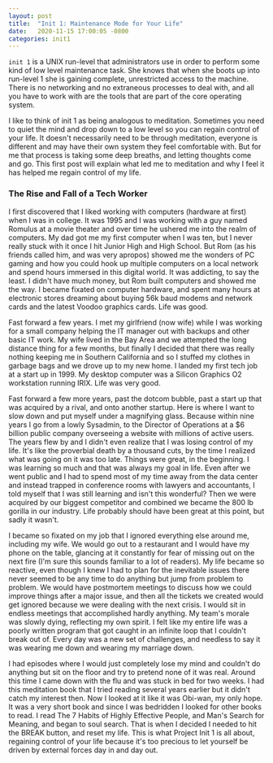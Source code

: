 ```yaml
---
layout: post
title:  "Init 1: Maintenance Mode for Your Life"
date:   2020-11-15 17:00:05 -0800
categories: init1
---
```

`init 1` is a UNIX run-level that administrators use in order to perform some kind of low level maintenance task. She knows that when she boots up into run-level 1 she is gaining complete, unrestricted access to the machine. There is no networking and no extraneous processes to deal with, and all you have to work with are the tools that are part of the core operating system.

I like to think of init 1 as being analogous to meditation. Sometimes you need to quiet the mind and drop down to a low level so you can regain control of your life. It doesn't necessarily need to be through meditation, everyone is different and may have their own system they feel comfortable with. But for me that process is taking some deep breaths, and letting thoughts come and go. This first post will explain what led me to meditation and why I feel it has helped me regain control of my life.

### The Rise and Fall of a Tech Worker

I first discovered that I liked working with computers (hardware at first) when I was in college. It was 1995 and I was working with a guy named Romulus at a movie theater and over time he ushered me into the realm of computers. My dad got me my first computer when I was ten, but I never really stuck with it once I hit Junior High and High School. But Rom (as his friends called him, and was very apropos) showed me the wonders of PC gaming and how you could hook up multiple computers on a local network and spend hours immersed in this digital world. It was addicting, to say the least. I didn't have much money, but Rom built computers and showed me the way. I became fixated on computer hardware, and spent many hours at electronic stores dreaming about buying 56k baud modems and network cards and the latest Voodoo graphics cards. Life was good.

Fast forward a few years. I met my girlfriend (now wife) while I was working for a small company helping the IT manager out with backups and other basic IT work. My wife lived in the Bay Area and we attempted the long distance thing for a few months, but finally I decided that there was really nothing keeping me in Southern California and so I stuffed my clothes in garbage bags and we drove up to my new home. I landed my first tech job at a start up in 1999. My desktop computer was a Silicon Graphics O2 workstation running IRIX. Life was very good.

Fast forward a few more years, past the dotcom bubble, past a start up that was acquired by a rival, and onto another startup. Here is where I want to slow down and put myself under a magnifying glass. Because within nine years I go from a lowly Sysadmin, to the Director of Operations at a $6 billion public company overseeing a website with millions of active users. The years flew by and I didn't even realize that I was losing control of my life. It's like the proverbial death by a thousand cuts, by the time I realized what was going on it was too late. Things were great, in the beginning. I was learning so much and that was always my goal in life. Even after we went public and I had to spend most of my time away from the data center and instead trapped in conference rooms with lawyers and accountants, I told myself that I was still learning and isn't this wonderful? Then we were acquired by our biggest competitor and combined we became the 800 lb gorilla in our industry. Life probably should have been great at this point, but sadly it wasn't.

I became so fixated on my job that I ignored everything else around me, including my wife. We would go out to a restaurant and I would have my phone on the table, glancing at it constantly for fear of missing out on the next fire (I'm sure this sounds familiar to a lot of readers). My life became so reactive, even though I knew I had to plan for the inevitable issues there never seemed to be any time to do anything but jump from problem to problem. We would have postmortem meetings to discuss how we could improve things after a major issue, and then all the tickets we created would get ignored because we were dealing with the next crisis. I would sit in endless meetings that accomplished hardly anything. My team's morale was slowly dying, reflecting my own spirit. I felt like my entire life was a poorly written program that got caught in an infinite loop that I couldn't break out of. Every day was a new set of challenges, and needless to say it was wearing me down and wearing my marriage down.

I had episodes where I would just completely lose my mind and couldn't do anything but sit on the floor and try to pretend none of it was real. Around this time I came down with the flu and was stuck in bed for two weeks. I had this meditation book that I tried reading several years earlier but it didn't catch my interest then. Now I looked at it like it was Obi-wan, my only hope. It was a very short book and since I was bedridden I looked for other books to read. I read The 7 Habits of Highly Effective People, and Man's Search for Meaning, and began to soul search. That is when I decided I needed to hit the BREAK button, and reset my life. This is what Project Init 1 is all about, regaining control of your life because it's too precious to let yourself be driven by external forces day in and day out.
